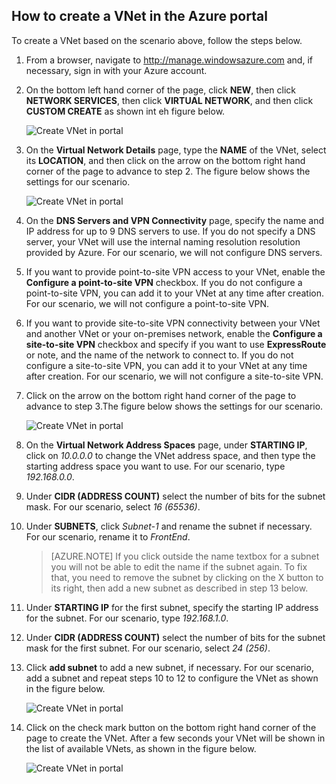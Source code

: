 ## How to create a VNet in the Azure portal

To create a VNet based on the scenario above, follow the steps below.

1. From a browser, navigate to http://manage.windowsazure.com and, if necessary, sign in with your Azure account.
2. On the bottom left hand corner of the page, click **NEW**, then click **NETWORK SERVICES**, then click **VIRTUAL NETWORK**, and then click **CUSTOM CREATE** as shown int eh figure below.

	![Create VNet in portal](./media/virtual-networks-create-vnet-classic-portal-include/vnet-create-portal-figure1.gif)

3. On the **Virtual Network Details** page, type the **NAME** of the VNet, select its **LOCATION**, and then click on the arrow on the bottom right hand corner of the page to advance to step 2. The figure below shows the settings for our scenario.

	![Create VNet in portal](./media/virtual-networks-create-vnet-classic-portal-include/vnet-create-portal-figure2.png)

4. On the **DNS Servers and VPN Connectivity** page, specify the name and IP address for up to 9 DNS servers to use. If you do not specify a DNS server, your VNet will use the internal naming resolution resolution provided by Azure. For our scenario, we will not configure DNS servers.
5. If you want to provide point-to-site VPN access to your VNet, enable the **Configure a point-to-site VPN** checkbox. If you do not configure a point-to-site VPN, you can add it to your VNet at any time after creation. For our scenario, we will not configure a point-to-site VPN.
6. If you want to provide site-to-site VPN connectivity between your VNet and another VNet or your on-premises network, enable the **Configure a site-to-site VPN** checkbox and specify if you want to use **ExpressRoute** or note, and the name of the network to connect to. If you do not configure a site-to-site VPN, you can add it to your VNet at any time after creation. For our scenario, we will not configure a site-to-site VPN.
7. Click on the arrow on the bottom right hand corner of the page to advance to step 3.The figure below shows the settings for our scenario.

	![Create VNet in portal](./media/virtual-networks-create-vnet-classic-portal-include/vnet-create-portal-figure3.png)

8. On the **Virtual Network Address Spaces** page, under **STARTING IP**, click on *10.0.0.0* to change the VNet address space, and then type the starting address space you want to use. For our scenario, type *192.168.0.0*. 
9. Under **CIDR (ADDRESS COUNT)** select the number of bits for the subnet mask. For our scenario, select *16 (65536)*.
10. Under **SUBNETS**, click *Subnet-1* and rename the subnet if necessary. For our scenario, rename it to *FrontEnd*.

	>[AZURE.NOTE] If you click outside the name textbox for a subnet you will not be able to edit the name if the subnet again. To fix that, you need to remove the subnet by clicking on the X button to its right, then add a new subnet as described in step 13 below.

11. Under **STARTING IP** for the first subnet, specify the starting IP address for the subnet. For our scenario, type *192.168.1.0*.
12. Under **CIDR (ADDRESS COUNT)** select the number of bits for the subnet mask for the first subnet. For our scenario, select *24 (256)*.
13. Click **add subnet** to add a new subnet, if necessary. For our scenario, add a subnet and repeat steps 10 to 12 to configure the VNet as shown in the figure below.

	![Create VNet in portal](./media/virtual-networks-create-vnet-classic-portal-include/vnet-create-portal-figure4.png)

14. Click on the check mark button on the bottom right hand corner of the page to create the VNet. After a few seconds your VNet will be shown in the list of available VNets, as shown in the figure below.

	![Create VNet in portal](./media/virtual-networks-create-vnet-classic-portal-include/vnet-create-portal-figure5.png)